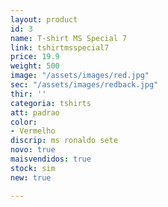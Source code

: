 ```yaml
---
layout: product
id: 3
name: T-shirt MS Special 7
link: tshirtmsspecial7
price: 19.9
weight: 500
image: "/assets/images/red.jpg"
sec: "/assets/images/redback.jpg"
thir: ''
categoria: tshirts
att: padrao
color:
- Vermelho
discrip: ms ronaldo sete
novo: true
maisvendidos: true
stock: sim
new: true

---
```

